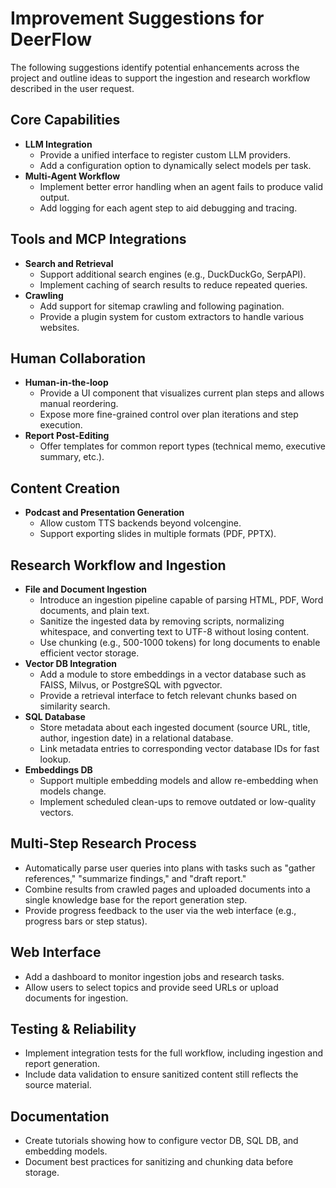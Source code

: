# Improvement Suggestions for DeerFlow

The following suggestions identify potential enhancements across the project and outline ideas to support the ingestion and research workflow described in the user request.

## Core Capabilities
- **LLM Integration**
  - Provide a unified interface to register custom LLM providers.
  - Add a configuration option to dynamically select models per task.
- **Multi-Agent Workflow**
  - Implement better error handling when an agent fails to produce valid output.
  - Add logging for each agent step to aid debugging and tracing.

## Tools and MCP Integrations
- **Search and Retrieval**
  - Support additional search engines (e.g., DuckDuckGo, SerpAPI).
  - Implement caching of search results to reduce repeated queries.
- **Crawling**
  - Add support for sitemap crawling and following pagination.
  - Provide a plugin system for custom extractors to handle various websites.

## Human Collaboration
- **Human-in-the-loop**
  - Provide a UI component that visualizes current plan steps and allows manual reordering.
  - Expose more fine-grained control over plan iterations and step execution.
- **Report Post-Editing**
  - Offer templates for common report types (technical memo, executive summary, etc.).

## Content Creation
- **Podcast and Presentation Generation**
  - Allow custom TTS backends beyond volcengine.
  - Support exporting slides in multiple formats (PDF, PPTX).

## Research Workflow and Ingestion
- **File and Document Ingestion**
  - Introduce an ingestion pipeline capable of parsing HTML, PDF, Word documents, and plain text.
  - Sanitize the ingested data by removing scripts, normalizing whitespace, and converting text to UTF-8 without losing content.
  - Use chunking (e.g., 500-1000 tokens) for long documents to enable efficient vector storage.
- **Vector DB Integration**
  - Add a module to store embeddings in a vector database such as FAISS, Milvus, or PostgreSQL with pgvector.
  - Provide a retrieval interface to fetch relevant chunks based on similarity search.
- **SQL Database**
  - Store metadata about each ingested document (source URL, title, author, ingestion date) in a relational database.
  - Link metadata entries to corresponding vector database IDs for fast lookup.
- **Embeddings DB**
  - Support multiple embedding models and allow re-embedding when models change.
  - Implement scheduled clean-ups to remove outdated or low-quality vectors.

## Multi-Step Research Process
- Automatically parse user queries into plans with tasks such as "gather references," "summarize findings," and "draft report." 
- Combine results from crawled pages and uploaded documents into a single knowledge base for the report generation step.
- Provide progress feedback to the user via the web interface (e.g., progress bars or step status).

## Web Interface
- Add a dashboard to monitor ingestion jobs and research tasks.
- Allow users to select topics and provide seed URLs or upload documents for ingestion.

## Testing & Reliability
- Implement integration tests for the full workflow, including ingestion and report generation.
- Include data validation to ensure sanitized content still reflects the source material.

## Documentation
- Create tutorials showing how to configure vector DB, SQL DB, and embedding models.
- Document best practices for sanitizing and chunking data before storage.

